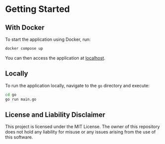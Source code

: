 # Getting Started

## With Docker

To start the application using Docker, run:

```zsh
docker compose up
```

You can then access the application at [localhost](http://localhost).

## Locally

To run the application locally, navigate to the `go` directory and execute:

```zsh
cd go
go run main.go
```

## License and Liability Disclaimer

This project is licensed under the MIT License. The owner of this repository does not hold any liability for misuse or any issues arising from the use of this software.

